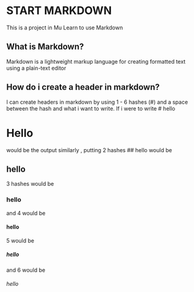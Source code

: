 # START MARKDOWN
This is a project in Mu Learn to use Markdown
## What is Markdown?
Markdown is a lightweight markup language for creating formatted text using a plain-text editor
## How do i create a header in markdown?
I can create headers in markdown by using 1 - 6 hashes (#) and a space between the hash and what i want to write.
If i were to write # hello
# Hello
would be the output
similarly ,
putting 2 hashes ## hello would be
## hello
3 hashes would be 
### hello
and 4 would be
#### hello
5 would be
##### hello
and 6 would be 
###### hello

